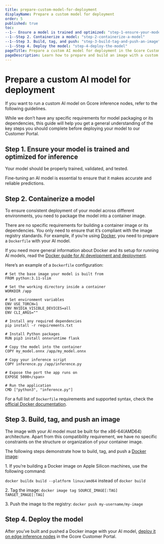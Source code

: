 ```yaml
---
title: prepare-custom-model-for-deployment
displayName: Prepare a custom model for deployment
order: 5
published: true
toc:
--1-- Ensure a model is trained and optimized: "step-1-ensure-your-model-is-trained-and-optimized-for-inference"
--1--Step 2. Containerize a model: "step-2-containerize-a-model"
--1--Step 3. Build, tag, and push: "step-3-build-tag-and-push-an-image"
--1--Step 4. Deploy the model: "step-4-deploy-the-model"
pageTitle: Prepare a custom AI model for deployment in the Gcore Customer Portal | Gcore
pageDescription: Learn how to prepare and build an image with a custom AI model for deployment on inference nodes.
---
```

# Prepare a custom AI model for deployment

If you want to run a custom AI model on Gcore inference nodes, refer to the following guidelines.

While we don’t have any specific requirements for model packaging or its dependencies, this guide will help you get a general understanding of the key steps you should complete before deploying your model to our Customer Portal.

## Step 1. Ensure your model is trained and optimized for inference

Your model should be properly trained, validated, and tested.

Fine-tuning an AI model is essential to ensure that it makes accurate and reliable predictions.

## Step 2. Containerize a model

To ensure consistent deployment of your model across different environments, you need to package the model into a container image.

There are no specific requirements for building a container image or its dependencies. You only need to ensure that it’s compliant with the image registry standards. For example, if you’re using <a href="https://www.docker.com/" target="_blank">Docker</a>, you need to prepare a `Dockerfile` with your AI model.

If you need more general information about Docker and its setup for running AI models, read the <a href="https://github.com/saikhu/Docker-Guide-for-AI-Model-Development-and-Deployment" target="_blank">Docker guide for AI development and deployment</a>.

Here’s an example of a `Dockerfile` configuration:

```
# Set the base image your model is built from  
FROM python:3.11-slim

# Set the working directory inside a container 
WORKDIR /app

# Set environment variables 
ENV USE_TORCH=1
ENV NVIDIA_VISIBLE_DEVICES=all 
ENV CLI_ARGS=""

# Install any required dependencies 
pip install -r requirements.txt

# Install Python packages 
RUN pip3 install onnxruntime flask 

# Copy the model into the container 
COPY my_model.onnx /app/my_model.onnx

# Copy your inference script 
COPY inference.py /app/inference.py 

# Expose the port the app runs on 
EXPOSE 5000</span>

# Run the application 
CMD ["python3", "inference.py"]
```

<alert-element type="tip" title="Tip">

For a full list of `Dockerfile` requirements and supported syntax, check the <a href="https://docs.docker.com/reference/dockerfile/" target="_blank">official Docker documentation</a>.

</alert-element>

## Step 3. Build, tag, and push an image

The image with your AI model must be built for the x86-64(AMD64) architecture. Apart from this compatibility requirement, we have no specific constraints on the structure or organization of your container image.

The following steps demonstrate how to build, tag, and push a <a href="https://docs.docker.com/guides/docker-concepts/building-images/build-tag-and-publish-an-image/" target="_blank">Docker image</a>:

1\. If you’re building a Docker image on Apple Silicon machines, use the following command:

`docker buildx build --platform linux/amd64` instead of `docker build`

2\. Tag the image: `docker image tag SOURCE_IMAGE[:TAG] TARGET_IMAGE[:TAG]`

3\. Push the image to the registry: `docker push my-username/my-image`

## Step 4. Deploy the model

After you’ve built and pushed a Docker image with your AI model, <a href="https://gcore.com/docs/cloud/inference-at-the-edge/deploy-ai-model" target="_blank">deploy it on edge inference nodes</a> in the Gcore Customer Portal.

